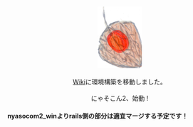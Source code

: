 <div align="center"><img src="https://github.com/takkii/nyasocom2/blob/main/public/images/hozuki.png" alt="hozuki" title="logo">
<br />
<br />
<a href="https://github.com/takkii/nyasocom2/wiki/manual">Wiki</a>に環境構築を移動しました。
<br />
<br />
<div style="text-align: center;">にゃそこん2、始動 !</div>
</div>

#### nyasocom2_winよりrails側の部分は適宜マージする予定です！